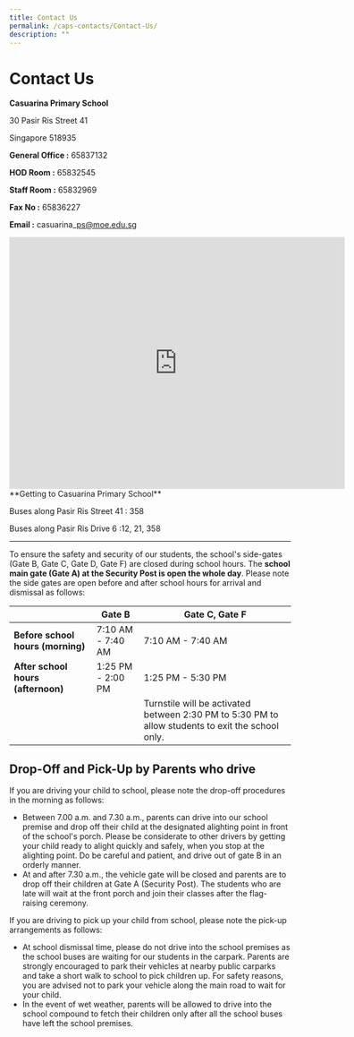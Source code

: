 ```yaml
---
title: Contact Us
permalink: /caps-contacts/Contact-Us/
description: ""
---
```

Contact Us
==========

**Casuarina Primary School**

30 Pasir Ris Street 41

Singapore 518935

  

**General Office :**&nbsp;65837132

**HOD Room :**&nbsp;65832545

**Staff Room :**&nbsp;65832969

**Fax No :**&nbsp;65836227

**Email :**&nbsp;casuarina\_ps@moe.edu.sg<br>
<iframe loading="lazy" allowfullscreen="" style="border:0;" height="450" width="600" src="https://www.google.com/maps/embed?pb=!1m18!1m12!1m3!1d3988.6736453967615!2d103.95483181443134!3d1.3725005989989938!2m3!1f0!2f0!3f0!3m2!1i1024!2i768!4f13.1!3m3!1m2!1s0x31da3db2780b2b57%3A0xb8ff88368d9b539!2sCasuarina%20Primary%20School!5e0!3m2!1sen!2ssg!4v1673856843225!5m2!1sen!2ssg"></iframe>
**Getting to Casuarina Primary School**

Buses along Pasir Ris Street 41 : 358

Buses along Pasir Ris Drive 6 :12, 21, 358

  

* * *

  

To ensure the safety and security of our students, the school's side-gates (Gate B, Gate C, Gate D, Gate F) are closed during school hours. The&nbsp;**school main gate (Gate A) at the Security Post is open the whole day**. Please note the side gates are open before and after school hours for arrival and dismissal as follows:

|  | Gate B | Gate C, Gate F |
| -------- | -------- | -------- |
| **Before school hours (morning)**     | 7:10 AM - 7:40 AM  | 7:10 AM - 7:40 AM      |
|**After school hours (afternoon)**|1:25 PM - 2:00 PM|1:25 PM - 5:30 PM|
| | |Turnstile will be activated between 2:30 PM to 5:30 PM to allow students to exit the school only.|

Drop-Off and Pick-Up by Parents who drive
-----------------------------------------

  

If you are driving your child to school, please note the drop-off procedures in the morning as follows:  

*   Between 7.00 a.m. and 7.30 a.m., parents can drive into our school premise and drop off their child at the designated alighting point in front of the school's porch. Please be considerate to other drivers by getting your child ready to alight quickly and safely, when you stop at the alighting point. Do be careful and patient, and drive out of gate B in an orderly manner.
*   At and after 7.30 a.m., the vehicle gate will be closed and parents are to drop off their children at Gate A (Security Post). The students who are late will wait at the front porch and join their classes after the flag-raising ceremony.

  

If you are driving to pick up your child from school, please note the pick-up arrangements as follows:

*   At school dismissal time, please do not drive into the school premises as the school buses are waiting for our students in the carpark. Parents are strongly encouraged to park their vehicles at nearby public carparks and take a short walk to school to pick children up. For safety reasons, you are advised not to park your vehicle along the main road to wait for your child.
*   In the event of wet weather, parents will be allowed to drive into the school compound to fetch their children only after all the school buses have left the school premises.